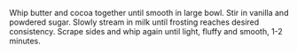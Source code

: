 Whip butter and cocoa together until smooth in large bowl.
Stir in vanilla and powdered sugar.
Slowly stream in milk until frosting reaches desired consistency.
Scrape sides and whip again until light, fluffy and smooth, 1-2 minutes. 